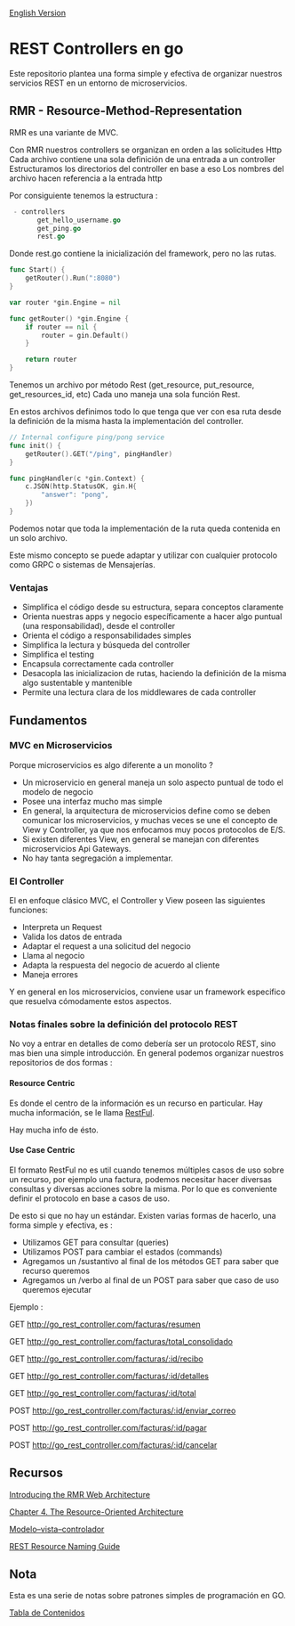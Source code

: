 [English Version](https://github.com/nmarsollier/go_rest_controller/blob/main/README_en.md)

# REST Controllers en go

Este repositorio plantea una forma simple y efectiva de organizar nuestros servicios REST en un entorno de microservicios.

## RMR - Resource-Method-Representation

RMR es una variante de MVC.

Con RMR nuestros controllers se organizan en orden a las solicitudes Http
Cada archivo contiene una sola definición de una entrada a un controller
Estructuramos los directorios del controller en base a eso
Los nombres del archivo hacen referencia a la entrada http

Por consiguiente tenemos la estructura :
```go
 - controllers
       get_hello_username.go
       get_ping.go
       rest.go
```

Donde rest.go contiene la inicialización del framework, pero no las rutas. 

```go
func Start() {
	getRouter().Run(":8080")
}

var router *gin.Engine = nil

func getRouter() *gin.Engine {
	if router == nil {
		router = gin.Default()
	}

	return router
}
```

Tenemos un archivo por método Rest (get_resource, put_resource, get_resources_id, etc) Cada uno maneja una sola función Rest.

En estos archivos definimos todo lo que tenga que ver con esa ruta desde la definición de la misma hasta la implementación del controller.

```go
// Internal configure ping/pong service
func init() {
	getRouter().GET("/ping", pingHandler)
}

func pingHandler(c *gin.Context) {
	c.JSON(http.StatusOK, gin.H{
		"answer": "pong",
	})
}
```

Podemos notar que toda la implementación de la ruta queda contenida en un solo archivo.

Este mismo concepto se puede adaptar y utilizar con cualquier protocolo como GRPC o sistemas de Mensajerías.

### Ventajas

- Simplifica el código desde su estructura, separa conceptos claramente
- Orienta nuestras apps y negocio específicamente a hacer algo puntual (una responsabilidad), desde el controller
- Orienta el código a responsabilidades simples
- Simplifica la lectura y búsqueda del controller
- Simplifica el testing
- Encapsula correctamente cada controller
- Desacopla las inicializacion de rutas, haciendo la definición de la misma algo sustentable y mantenible
- Permite una lectura clara de los middlewares de cada controller

## Fundamentos

### MVC en Microservicios

Porque microservicios es algo diferente a un monolito ?

- Un microservicio en general maneja un solo aspecto puntual de todo el modelo de negocio
- Posee una interfaz mucho mas simple 
- En general, la arquitectura de microservicios define como se deben comunicar los microservicios, y muchas veces se une el concepto de View y Controller, ya que nos enfocamos muy pocos protocolos de E/S. 
- Si existen diferentes View, en general se manejan con diferentes microservicios Api Gateways.
- No hay tanta segregación a implementar. 

### El Controller

El en enfoque clásico MVC, el Controller y View poseen las siguientes funciones: 

- Interpreta un Request
- Valida los datos de entrada
- Adaptar el request a una solicitud del negocio
- Llama al negocio
- Adapta la respuesta del negocio de acuerdo al cliente
- Maneja errores

Y en general en los microservicios, conviene usar un framework especifico que resuelva cómodamente estos aspectos.

### Notas finales sobre la definición del protocolo REST

No voy a entrar en detalles de como debería ser un protocolo REST, sino mas bien una simple introducción. En general podemos organizar nuestros repositorios de dos formas :

#### Resource Centric

Es donde el centro de la información es un recurso en particular. Hay mucha información, se le llama [RestFul](https://en.wikipedia.org/wiki/Representational_state_transfer).

Hay mucha info de ésto.

#### Use Case Centric

El formato RestFul no es util cuando tenemos múltiples casos de uso sobre un recurso, por ejemplo una factura, podemos necesitar hacer diversas consultas y diversas acciones sobre la misma. Por lo que es conveniente definir el protocolo en base a casos de uso.

De esto si que no hay un estándar. Existen varias formas de hacerlo, una forma simple y efectiva, es :

- Utilizamos GET para consultar (queries)
- Utilizamos POST para cambiar el estados (commands)
- Agregamos un /sustantivo al final de los métodos GET para saber que recurso queremos
- Agregamos un /verbo al final de un POST para saber que caso de uso queremos ejecutar  

 Ejemplo :

GET http://go_rest_controller.com/facturas/resumen

GET http://go_rest_controller.com/facturas/total_consolidado

GET http://go_rest_controller.com/facturas/:id/recibo

GET http://go_rest_controller.com/facturas/:id/detalles

GET http://go_rest_controller.com/facturas/:id/total

POST http://go_rest_controller.com/facturas/:id/enviar_correo

POST http://go_rest_controller.com/facturas/:id/pagar

POST http://go_rest_controller.com/facturas/:id/cancelar

## Recursos

[Introducing the RMR Web Architecture](https://www.peej.co.uk/articles/rmr-architecture.html)

[Chapter 4. The Resource-Oriented Architecture](https://www.oreilly.com/library/view/restful-web-services/9780596529260/ch04.html)

[Modelo–vista–controlador](https://es.wikipedia.org/wiki/Modelo%E2%80%93vista%E2%80%93controlador)

[REST Resource Naming Guide](https://restfulapi.net/resource-naming/)

## Nota

Esta es una serie de notas sobre patrones simples de programación en GO.

[Tabla de Contenidos](https://github.com/nmarsollier/go_index/blob/main/README.md)
